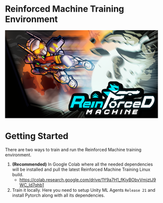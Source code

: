 # Reinforced Machine Training Environment

![Main_Small_Mech_v1.png](images%2FMain_Small_Mech_v1.png)

# Getting Started
There are two ways to train and run the Reinforced Machine training environment.

1. **(Recommended)** In Google Colab where all the needed dependencies will be installed and pull the
latest Reinforced Machine Training Linux build.
   - https://colab.research.google.com/drive/1Y9a7H1_fKiyBObvVmjztJ9WC_Id7qhb1
2. Train it locally. Here you need to setup Unity ML Agents `Release 21` and install
Pytorch along with all its dependencies.
